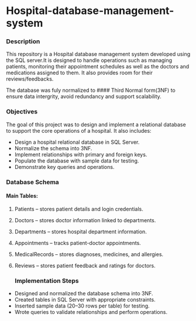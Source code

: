 # Hospital-database-management-system
### Description
This repository is a Hospital database management system developed using the SQL server.It is designed to handle operations such as managing patients, monitoring their appointment schedules as well as the doctors and medications assigned to them. It also provides room for their reviews/feedbacks.

The database was fuly normalized to #### Third Normal form(3NF)  to ensure data intergrity, avoid redundancy and support scalability.
### Objectives
The goal of this project was to design and implement a relational database to support the core operations of a hospital. It also includes:

- Design a hospital relational database in SQL Server.
- Normalize the schema into 3NF.
- Implement relationships with primary and foreign keys.
- Populate the database with sample data for testing.
- Demonstrate key queries and operations.
  
### Database Schema

#### Main Tables:

1. Patients – stores patient details and login credentials.
2. Doctors – stores doctor information linked to departments.
3. Departments – stores hospital department information.
4. Appointments – tracks patient-doctor appointments.
6. MedicalRecords – stores diagnoses, medicines, and allergies.
7. Reviews – stores patient feedback and ratings for doctors.

      ### Implementation Steps

- Designed and normalized the database schema into 3NF.
-  Created tables in SQL Server with appropriate constraints.
-  Inserted sample data (20–30 rows per table) for testing.
-  Wrote queries to validate relationships and perform operations.
